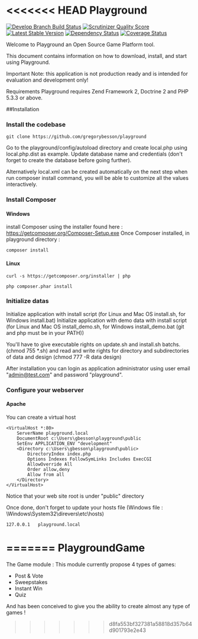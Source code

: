 <<<<<<< HEAD
Playground 
==========

[![Develop Branch Build Status](https://secure.travis-ci.org/gregorybesson/playground.png?branch=develop)](http://travis-ci.org/gregorybesson/playground)
[![Scrutinizer Quality Score](https://scrutinizer-ci.com/g/gregorybesson/playground/badges/quality-score.png?s=24a7dd37f55203ba1b7248714440d22c9c787bd5)](https://scrutinizer-ci.com/g/gregorybesson/playground/)
[![Latest Stable Version](https://poser.pugx.org/playground/playground/v/stable.png)](https://packagist.org/packages/playground/playground)
[![Dependency Status](https://www.versioneye.com/user/projects/528a9a8f632bac352d00013b/badge.png)](https://www.versioneye.com/user/projects/528a9a8f632bac352d00013b)
[![Coverage Status](https://coveralls.io/repos/gregorybesson/playground/badge.png)](https://coveralls.io/r/gregorybesson/playground)

Welcome to Playground an Open Source Game Platform tool.

This document contains information on how to download, install, and start using Playground.

Important Note: this application is not production ready and is intended for evaluation and development only!

Requirements
Playground requires Zend Framework 2, Doctrine 2 and PHP 5.3.3 or above.

##Installation

### Install the codebase

    git clone https://github.com/gregorybesson/playground
 
Go to the playground/config/autoload directory and create local.php using local.php.dist as example. 
Update database name and credentials (don't forget to create the database before going further). 

Alternatively local.xml can be created automatically on the next step when run composer install command, you will be able to customize all the values interactively.

### Install Composer
#### Windows
 
install Composer using the installer found here : https://getcomposer.org/Composer-Setup.exe
Once Composer installed, in playground directory :

    composer install

#### Linux
    
    curl -s https://getcomposer.org/installer | php
 
    php composer.phar install
    
### Initialize datas
Initialize application with install script (for Linux and Mac OS install.sh, for Windows install.bat)
Initialize application with demo data with install script (for Linux and Mac OS install_demo.sh, for Windows install_demo.bat (git and php must be in your PATH))

You'll have to give executable rights on update.sh and install.sh batchs. (chmod 755 *.sh)
and read and write rights for directory and subdirectories of data and design (chmod 777 -R data design)

After installation you can login as application administrator using user email "admin@test.com" and password "playground".

### Configure your webserver
#### Apache

You can create a virtual host 

    <VirtualHost *:80>
        ServerName playground.local
        DocumentRoot c:\Users\gbesson\playground\public
        SetEnv APPLICATION_ENV "development"
        <Directory c:\Users\gbesson\playground\public>
            DirectoryIndex index.php
		    Options Indexes FollowSymLinks Includes ExecCGI
            AllowOverride All
            Order allow,deny
            Allow from all
        </Directory>
    </VirtualHost>
    
Notice that your web site root is under "public" directory

Once done, don't forget to update your hosts file (Windows file : \Windows\System32\direvers\etc\hosts)

    127.0.0.1	playground.local

=======
PlaygroundGame
=========

The Game module : This module currently propose 4 types of games:

- Post & Vote
- Sweepstakes
- Instant Win
- Quiz

And has been conceived to give you the ability to create almost any type of games !
>>>>>>> d8fa553bf327381a58818d357b64d901793e2e43

